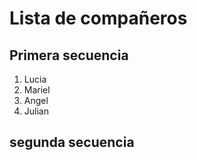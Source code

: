 # Lista de compañeros

## Primera secuencia

1. Lucia
1. Mariel
1. Angel
1. Julian

## segunda secuencia
